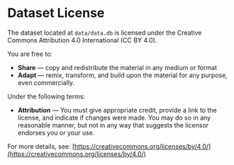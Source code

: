 # Dataset License

The dataset located at `data/data.db` is licensed under the Creative Commons Attribution 4.0 International (CC BY 4.0).

You are free to:

- **Share** — copy and redistribute the material in any medium or format
- **Adapt** — remix, transform, and build upon the material for any purpose, even commercially.

Under the following terms:

- **Attribution** — You must give appropriate credit, provide a link to the license, and indicate if changes were made. You may do so in any reasonable manner, but not in any way that suggests the licensor endorses you or your use.

For more details, see: [https://creativecommons.org/licenses/by/4.0/](https://creativecommons.org/licenses/by/4.0/)
